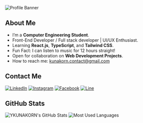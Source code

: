 <img src="https://i.postimg.cc/prdF45NZ/Aesthetic-Twitter-Header.png" alt="Profile Banner">

## About Me 

- I’m a **Computer Engineering Student**.
- Front-End Developer / Full stack developer | UI/UX Enthusiast.
- Learning **React.js**, **TypeScript**, and **Tailwind CSS**.
- Fun Fact: I can listen to music for 12 hours straight!
- Open for collaboration on **Web Development Projects**.
- How to reach me: kunakorn.contact@gmail.com

## Contact Me
[![LinkedIn](https://img.shields.io/badge/LinkedIn-0077B5?style=for-the-badge&logo=linkedin&logoColor=white)](https://linkedin.com/in/yourusername)
[![Instagram](https://img.shields.io/badge/Instagram-E4405F?style=for-the-badge&logo=instagram&logoColor=white)](https://www.instagram.com/this.kao/)
[![Facebook](https://img.shields.io/badge/facebook-1877F2?style=for-the-badge&logo=facebook&logoColor=white)](https://www.facebook.com/kao.kunakorn.7)
[![Line](https://img.shields.io/badge/line-14CC764?style=for-the-badge&logo=line&logoColor=white)](https://line.me/ti/p/Z6i2NpInRq)

## GitHub Stats 
![YKUNAKORN's GitHub Stats](https://github-readme-stats.vercel.app/api?username=YKUNAKORN&hide_title=true&hide_border=true&show_icons=true&include_all_commits=true&count_private=true&theme=transparent)
![Most Used Languages](https://github-readme-stats.vercel.app/api/top-langs/?username=YKUNAKORN&layout=compact&hide_border=true&theme=transparent)
